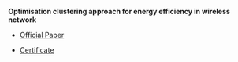 **Optimisation clustering approach for energy efficiency in wireless network**
*  [Official Paper](http://www.tjprc.org/view_paper.php?id=14756)

*  [Certificate](https://drive.google.com/file/d/1ZUFuN3vZBbkCAmS9hjxKatiyQxTMGyyS/view?usp=sharing)
